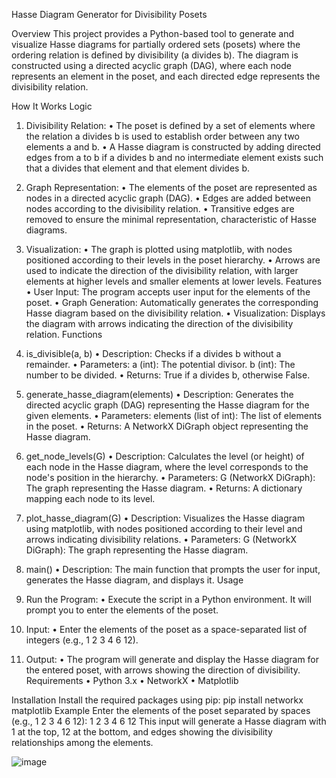 Hasse Diagram Generator for Divisibility Posets

Overview
This project provides a Python-based tool to generate and visualize Hasse diagrams for partially ordered sets (posets) where the ordering relation is defined by divisibility (a divides b). The diagram is constructed using a directed acyclic graph (DAG), where each node represents an element in the poset, and each directed edge represents the divisibility relation.

How It Works
Logic
1.	Divisibility Relation:
•	The poset is defined by a set of elements where the relation a divides b is used to establish order between any two elements a and b.
•	A Hasse diagram is constructed by adding directed edges from a to b if a divides b and no intermediate element exists such that a divides that element and that element divides b.

2.	Graph Representation:
•	The elements of the poset are represented as nodes in a directed acyclic graph (DAG).
•	Edges are added between nodes according to the divisibility relation.
•	Transitive edges are removed to ensure the minimal representation, characteristic of Hasse diagrams.

3.	Visualization:
•	The graph is plotted using matplotlib, with nodes positioned according to their levels in the poset hierarchy.
•	Arrows are used to indicate the direction of the divisibility relation, with larger elements at higher levels and smaller elements at lower levels.
Features
•	User Input: The program accepts user input for the elements of the poset.
•	Graph Generation: Automatically generates the corresponding Hasse diagram based on the divisibility relation.
•	Visualization: Displays the diagram with arrows indicating the direction of the divisibility relation.
Functions
1.	 is_divisible(a, b)
•	Description: Checks if a divides b without a remainder.
•	Parameters:
   a (int): The potential divisor.
   b (int): The number to be divided.
•	Returns: True if a divides b, otherwise False.

2.	 generate_hasse_diagram(elements)
•	Description: Generates the directed acyclic graph (DAG) representing the Hasse diagram for the given elements.
•	Parameters:
      elements (list of int): The list of elements in the poset.
•	Returns: A NetworkX DiGraph object representing the Hasse diagram.


3.	 get_node_levels(G)
•	Description: Calculates the level (or height) of each node in the Hasse diagram, where the level corresponds to the node's position in the hierarchy.
•	Parameters:
     G (NetworkX DiGraph): The graph representing the Hasse diagram.
•	Returns: A dictionary mapping each node to its level.

4.	plot_hasse_diagram(G)
•	Description: Visualizes the Hasse diagram using matplotlib, with nodes positioned according to their level and arrows indicating divisibility relations.
•	Parameters:
    G (NetworkX DiGraph): The graph representing the Hasse diagram.


5.	main()
•	Description: The main function that prompts the user for input, generates the Hasse diagram, and displays it.
Usage
1.	Run the Program:
•	Execute the script in a Python environment. It will prompt you to enter the elements of the poset.

2.	Input:
•	Enter the elements of the poset as a space-separated list of integers (e.g., 1 2 3 4 6 12).
3.	Output:
•	The program will generate and display the Hasse diagram for the entered poset, with arrows showing the direction of divisibility.
Requirements
•	Python 3.x
•	NetworkX
•	Matplotlib

Installation
Install the required packages using pip:
 pip install networkx matplotlib
Example
Enter the elements of the poset separated by spaces (e.g., 1 2 3 4 6 12): 1 2 3 4 6 12
This input will generate a Hasse diagram with 1 at the top, 12 at the bottom, and edges showing the divisibility relationships among the elements.
 
![image](https://github.com/user-attachments/assets/9ee1ef82-285d-4354-af80-1b3c8e87d8ed)
